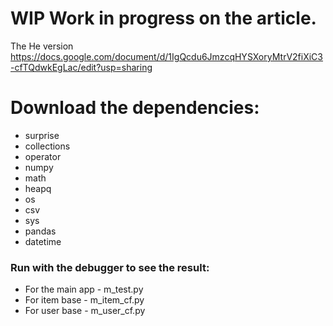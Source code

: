 # WIP Work in progress on the article.
The He version
https://docs.google.com/document/d/1IgQcdu6JmzcqHYSXoryMtrV2fiXiC3-cfTQdwkEgLac/edit?usp=sharing


# Download the dependencies:
* surprise
* collections
* operator
* numpy
* math
* heapq
* os
* csv
* sys
* pandas
* datetime

### Run with the debugger to see the result:
* For the main app - m_test.py 
* For item base - m_item_cf.py 
* For user base - m_user_cf.py 
